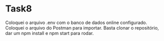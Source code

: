 # Task8

Coloquei o arquivo .env com o banco de dados online configurado.
Coloquei o arquivo do Postman para importar.
Basta clonar o repositório, dar um npm install e npm start para rodar.
